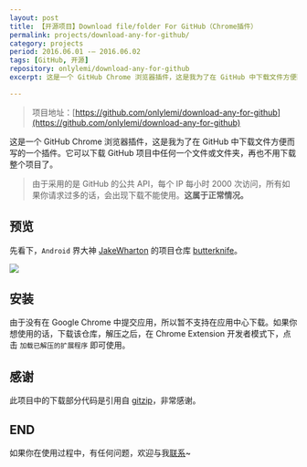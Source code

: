 ```yaml
---
layout: post
title: 【开源项目】Download file/folder For GitHub（Chrome插件）
permalink: projects/download-any-for-github/
category: projects
period: 2016.06.01 -— 2016.06.02
tags: [GitHub, 开源]
repository: onlylemi/download-any-for-github
excerpt: 这是一个 GitHub Chrome 浏览器插件，这是我为了在 GitHub 中下载文件方便而写的一个插件。它可以下载 GitHub 项目中任何一个文件或文件夹，再也不用下载整个项目了。

---
```


> 项目地址：[https://github.com/onlylemi/download-any-for-github](https://github.com/onlylemi/download-any-for-github)

这是一个 GitHub Chrome 浏览器插件，这是我为了在 GitHub 中下载文件方便而写的一个插件。它可以下载 GitHub 项目中任何一个文件或文件夹，再也不用下载整个项目了。

> 由于采用的是 GitHub 的公共 API，每个 IP 每小时 2000 次访问，所有如果你请求过多的话，会出现下载不能使用。**这属于正常情况。**

## 预览

先看下，`Android` 界大神 [JakeWharton](https://github.com/JakeWharton) 的项目仓库 [butterknife](https://github.com/JakeWharton/butterknife)。

![](https://raw.githubusercontent.com/onlylemi/res/master/download-any-for-github-preview.png)

## 安装

由于没有在 Google Chrome 中提交应用，所以暂不支持在应用中心下载。如果你想使用的话，下载该仓库，解压之后，在 Chrome Extension 开发者模式下，点击 `加载已解压的扩展程序` 即可使用。

## 感谢

此项目中的下载部分代码是引用自 [gitzip](https://github.com/KinoLien/gitzip)，非常感谢。

## END

如果你在使用过程中，有任何问题，欢迎与我[联系](http://onlylemi.github.io/about/)~